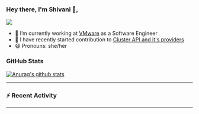 ### Hey there, I'm Shivani 👋, 
![](https://komarev.com/ghpvc/?username=your-github-username&color=green)

- 🔭 I’m currently working at [VMware](https://tanzu.vmware.com/) as a Software Engineer
- 👯 I have recently started contribution to [Cluster API and it's providers](https://github.com/kubernetes-sigs/cluster-api)
- 😄 Pronouns: she/her


### GitHub Stats

[![Anurag's github stats](https://github-readme-stats.vercel.app/api?username=shivi28&count_private=true&show_icons=true)](https://github.com/anuraghazra/github-readme-stats)

---

### :zap: Recent Activity

<!--START_SECTION:activity-->

<!--END_SECTION:activity-->

---
